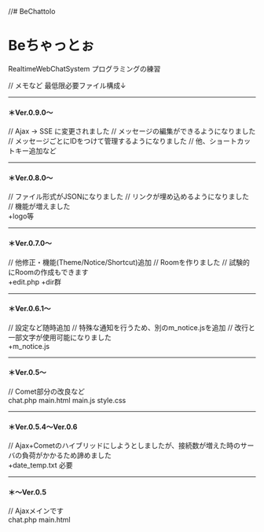 //# BeChattolo
# Beちゃっとぉ

RealtimeWebChatSystem プログラミングの練習


// メモなど
最低限必要ファイル構成↓

-----
#### ＊Ver.0.9.0～
// Ajax -> SSE に変更されました
// メッセージの編集ができるようになりました
// メッセージごとにIDをつけて管理するようになりました
// 他、ショートカットキー追加など<br>

-----
#### ＊Ver.0.8.0～
// ファイル形式がJSONになりました
// リンクが埋め込めるようになりました
// 機能が増えました<br>
+logo等

-----
#### ＊Ver.0.7.0～
// 他修正・機能(Theme/Notice/Shortcut)追加
// Roomを作りました
// 試験的にRoomの作成もできます<br>
+edit.php
+dir群

-----
#### ＊Ver.0.6.1～
// 設定など随時追加
// 特殊な通知を行うため、別のm_notice.jsを追加
// 改行と一部文字が使用可能になりました<br>
+m_notice.js

-----
#### ＊Ver.0.5～
// Comet部分の改良など<br>
chat.php
main.html
main.js
style.css

-----
#### ＊Ver.0.5.4～Ver.0.6
// Ajax+Cometのハイブリッドにしようとしましたが、接続数が増えた時のサーバの負荷がかかるため諦めました<br>
+date_temp.txt 必要

-----
#### ＊～Ver.0.5
// Ajaxメインです<br>
chat.php
main.html
